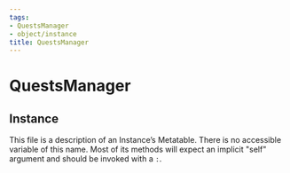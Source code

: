 ```yaml
---
tags:
- QuestsManager
- object/instance
title: QuestsManager
---
```

# QuestsManager
## Instance
This file is a description of an Instance’s Metatable. There is no accessible variable of this name. Most of its methods will expect an implicit "self" argument and should be invoked with a `:`.
